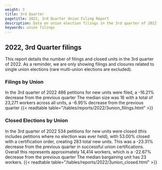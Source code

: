 ```yaml
---
weight: 3
title: 3rd Quarter
pagetitle: 2022, 3rd Quarter Union Filing Report
description: Data on union election filings in the 3rd quarter of 2022
keywords: union filings
---
```


## 2022, 3rd Quarter filings

This report details the number of filings and closed units in the 3rd quarter of 2022. As a reminder, we are only showing filings and closures related to single union elections (rare multi-union elections are excluded).

### Filings by Union
In the 3rd quarter of 2022 486 petitions for new units were filed, a -16.21% decrease from the previous quarter The median size was 16 with a total of 23,271 workers across all units, a -6.95% decrease from the previous quarter
{{< readtable table="/tables/reports/2022/3union_filings.html" >}}

### Closed Elections by Union
In the 3rd quarter of 2022 534 petitions for new units were closed (this includes petitions where no election was ever held), with 53.00% closed with a certification order, creating 283 total new units. This was a -23.31% decrease from the previous quarter in successful union certifications. Overall this represents approximately 14,414 workers, which is a -22.67% decrease from the previous quarter The median bargaining unit has 23 workers.
{{< readtable table="/tables/reports/2022/3union_closed.html" >}}
